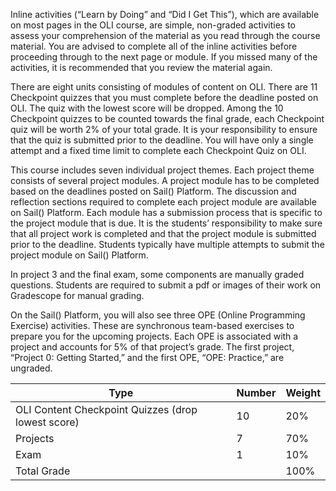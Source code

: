 Inline activities (“Learn by Doing” and “Did I Get This”), which are available on most pages in the OLI course, are simple, non-graded activities to assess your comprehension of the material as you read through the course material. You are advised to complete all of the inline activities before proceeding through to the next page or module. If you missed many of the activities, it is recommended that you review the material again.

There are eight units consisting of modules of content on OLI. There are 11 Checkpoint quizzes that you must complete before the deadline posted on OLI. The quiz with the lowest score will be dropped. Among the 10 Checkpoint quizzes to be counted towards the final grade, each Checkpoint quiz will be worth 2% of your total grade. It is your responsibility to ensure that the quiz is submitted prior to the deadline. You will have only a single attempt and a fixed time limit to complete each Checkpoint Quiz on OLI.

This course includes seven individual project themes. Each project theme consists of several project modules. A project module has to be completed based on the deadlines posted on Sail() Platform. The discussion and reflection sections required to complete each project module are available on Sail() Platform. Each module has a submission process that is specific to the project module that is due. It is the students’ responsibility to make sure that all project work is completed and that the project module is submitted prior to the deadline. Students typically have multiple attempts to submit the project module on Sail() Platform.

In project 3 and the final exam, some components are manually graded questions. Students are required to submit a pdf or images of their work on Gradescope for manual grading. 

On the Sail() Platform, you will also see three OPE (Online Programming Exercise) activities. These are synchronous team-based exercises to prepare you for the upcoming projects. Each OPE is associated with a project and accounts for 5% of that project’s grade. The first project, “Project 0: Getting Started,” and the first OPE, “OPE: Practice,” are ungraded.

| Type                                               | Number | Weight |
|----------------------------------------------------|--------|--------|
| OLI Content Checkpoint Quizzes (drop lowest score) | 10     | 20%    |
| Projects                                           | 7      | 70%    |
| Exam                                               | 1      | 10%    |
| Total Grade                                        |        | 100%   |